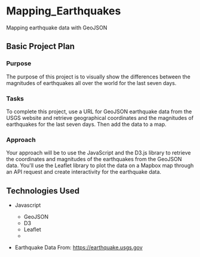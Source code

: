 # Mapping_Earthquakes
Mapping earthquake data with GeoJSON

## Basic Project Plan
### Purpose
The purpose of this project is to visually show the differences between the magnitudes of earthquakes all over the world for the last seven days.

### Tasks
To complete this project, use a URL for GeoJSON earthquake data from the USGS website and retrieve geographical coordinates and the magnitudes of earthquakes for the last seven days. Then add the data to a map.

### Approach
Your approach will be to use the JavaScript and the D3.js library to retrieve the coordinates and magnitudes of the earthquakes from the GeoJSON data. You'll use the Leaflet library to plot the data on a Mapbox map through an API request and create interactivity for the earthquake data.

## Technologies Used
- Javascript
  - GeoJSON
  - D3
  - Leaflet
  - 

- Earthquake Data From: https://earthquake.usgs.gov

